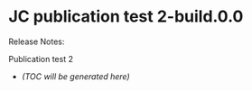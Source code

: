 # JC publication test 2-build.0.0

Release Notes:

Publication test 2

<!-- LATEST_START -->
* _(TOC will be generated here)_
<!-- LATEST_END -->
